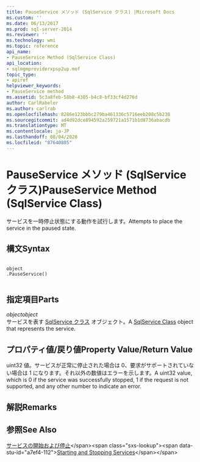 ```yaml
---
title: PauseService メソッド (SqlService クラス) |Microsoft Docs
ms.custom: ''
ms.date: 06/13/2017
ms.prod: sql-server-2014
ms.reviewer: ''
ms.technology: wmi
ms.topic: reference
api_name:
- PauseService Method (SqlService Class)
api_location:
- sqlmgmproviderxpsp2up.mof
topic_type:
- apiref
helpviewer_keywords:
- PauseService method
ms.assetid: 5c3a8feb-58b8-4385-b4c8-bf33cf4d276d
author: CarlRabeler
ms.author: carlrab
ms.openlocfilehash: 8286e123bbbc279ba461336c5716eeb208c5b238
ms.sourcegitcommit: ad4d92dce894592a259721a1571b1d8736abacdb
ms.translationtype: MT
ms.contentlocale: ja-JP
ms.lasthandoff: 08/04/2020
ms.locfileid: "87640805"
---
```

# <a name="pauseservice-method-sqlservice-class"></a><span data-ttu-id="a7ef4-102">PauseService メソッド (SqlService クラス)</span><span class="sxs-lookup"><span data-stu-id="a7ef4-102">PauseService Method (SqlService Class)</span></span>
  <span data-ttu-id="a7ef4-103">サービスを一時停止状態にする動作を試行します。</span><span class="sxs-lookup"><span data-stu-id="a7ef4-103">Attempts to place the service in the paused state.</span></span>  
  
## <a name="syntax"></a><span data-ttu-id="a7ef4-104">構文</span><span class="sxs-lookup"><span data-stu-id="a7ef4-104">Syntax</span></span>  
  
```  
  
object  
.PauseService()  
  
```  
  
## <a name="parts"></a><span data-ttu-id="a7ef4-105">指定項目</span><span class="sxs-lookup"><span data-stu-id="a7ef4-105">Parts</span></span>  
 <span data-ttu-id="a7ef4-106">*object*</span><span class="sxs-lookup"><span data-stu-id="a7ef4-106">*object*</span></span>  
 <span data-ttu-id="a7ef4-107">サービスを表す [SqlService クラス](sqlservice-class.md) オブジェクト。</span><span class="sxs-lookup"><span data-stu-id="a7ef4-107">A [SqlService Class](sqlservice-class.md) object that represents the service.</span></span>  
  
## <a name="property-valuereturn-value"></a><span data-ttu-id="a7ef4-108">プロパティ値/戻り値</span><span class="sxs-lookup"><span data-stu-id="a7ef4-108">Property Value/Return Value</span></span>  
 <span data-ttu-id="a7ef4-109">uint32 値。サービスが正常に停止された場合は 0、要求がサポートされていない場合は 1 になります。それ以外の数値はエラーを示します。</span><span class="sxs-lookup"><span data-stu-id="a7ef4-109">A uint32 value, which is 0 if the service was successfully stopped, 1 if the request is not supported, and any other number to indicate an error.</span></span>  
  
## <a name="remarks"></a><span data-ttu-id="a7ef4-110">解説</span><span class="sxs-lookup"><span data-stu-id="a7ef4-110">Remarks</span></span>  
  
## <a name="see-also"></a><span data-ttu-id="a7ef4-111">参照</span><span class="sxs-lookup"><span data-stu-id="a7ef4-111">See Also</span></span>  
 <span data-ttu-id="a7ef4-112">[サービスの開始および停止](https://technet.microsoft.com/library/ms174886\(v=sql.105\).aspx)</span><span class="sxs-lookup"><span data-stu-id="a7ef4-112">[Starting and Stopping Services](https://technet.microsoft.com/library/ms174886\(v=sql.105\).aspx)</span></span>  
  
  
